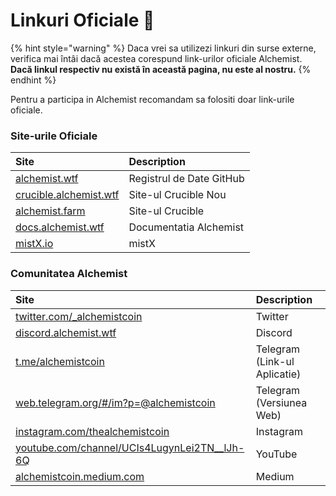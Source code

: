 # Linkuri Oficiale 🔗



{% hint style="warning" %}
Daca vrei sa utilizezi linkuri din surse externe, verifica mai întâi dacă acestea corespund link-urilor oficiale Alchemist. **Dacă linkul respectiv nu există în această pagina, nu este al nostru.** 
{% endhint %}

Pentru a participa in Alchemist recomandam sa folositi doar link-urile oficiale.

### Site-urile Oficiale

| Site | Description |
| :--- | :--- |
| [alchemist.wtf](http://alchemist.wtf) | Registrul de Date GitHub |
| [crucible.alchemist.wtf](https://crucible.alchemist.wtf/) | Site-ul Crucible Nou |
| [alchemist.farm](https://alchemist.farm) | Site-ul Crucible  |
| [docs.alchemist.wtf](https://docs.alchemist.wtf) | Documentatia Alchemist |
| [mistX.io](https://mistx.io/) | mistX  |

### Comunitatea Alchemist

| Site | Description |
| :--- | :--- |
| [twitter.com/\_alchemistcoin](https://twitter.com/_alchemistcoin) | Twitter |
| [discord.alchemist.wtf](http://discord.alchemist.wtf) | Discord |
| [t.me/alchemistcoin](https://t.me/alchemistcoin) | Telegram \(Link-ul Aplicatie\) |
| [web.telegram.org/\#/im?p=@alchemistcoin](https://web.telegram.org/#/im?p=@alchemistcoin) | Telegram \(Versiunea Web\) |
| [instagram.com/thealchemistcoin](https://www.instagram.com/thealchemistcoin/) | Instagram |
| [youtube.com/channel/UCIs4LugynLei2TN\_\_lJh-6Q](https://www.youtube.com/channel/UCIs4LugynLei2TN__lJh-6Q) | YouTube |
| [alchemistcoin.medium.com](https://alchemistcoin.medium.com/) | Medium |




